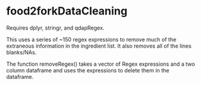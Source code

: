 # food2forkDataCleaning

Requires dplyr, stringr, and qdapRegex.

This uses a series of ~150 regex expressions to remove much of the extraneous information in the ingredient list. It also removes all of the lines blanks/NAs.

The function removeRegex() takes a vector of Regex expressions and a two column dataframe and uses the expressions to delete them in the dataframe.
